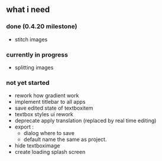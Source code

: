 ## what i need

### done (0.4.20 milestone)
- stitch images

### currently in progress
- splitting images

### not yet started
- rework how gradient work
- implement titlebar to all apps
- save edited state of textboxitem
- textbox styles ui rework
- deprecate apply translation (replaced by real time editing)
-  export :
    - dialog where to save
    - default name the same as project.
- hide textboximage
- create loading splash screen

